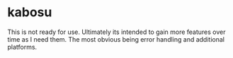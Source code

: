 # kabosu
This is not ready for use. Ultimately its intended to gain more features over time as I need them. The most obvious being error handling and additional platforms.